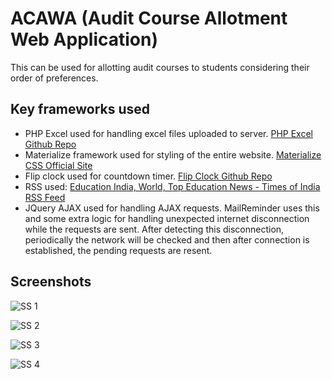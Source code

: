# ACAWA (Audit Course Allotment Web Application)

This can be used for allotting audit courses to students considering their order of preferences.

## Key frameworks used

* PHP Excel used for handling excel files uploaded to server. [PHP Excel Github Repo](https://github.com/PHPOffice/PHPExcel)
* Materialize framework used for styling of the entire website. [Materialize CSS Official Site](http://materializecss.com/)
* Flip clock used for countdown timer. [Flip Clock Github Repo](https://github.com/objectivehtml/FlipClock)
* RSS used: [Education India, World, Top Education News - Times of India RSS Feed](https://timesofindia.indiatimes.com/rssfeeds/913168846.cms)
* JQuery AJAX used for handling AJAX requests. MailReminder uses this and some extra logic for handling unexpected internet disconnection while the requests are sent. After detecting this disconnection, periodically the network will be checked and then after connection is established, the pending requests are resent.

## Screenshots

![SS 1](https://github.com/kartik2112/ACAWA/blob/master/Screenshots/SS1.PNG)

![SS 2](https://github.com/kartik2112/ACAWA/blob/master/Screenshots/SS2.PNG)

![SS 3](https://github.com/kartik2112/ACAWA/blob/master/Screenshots/SS3.PNG)

![SS 4](https://github.com/kartik2112/ACAWA/blob/master/Screenshots/SS4.PNG)
